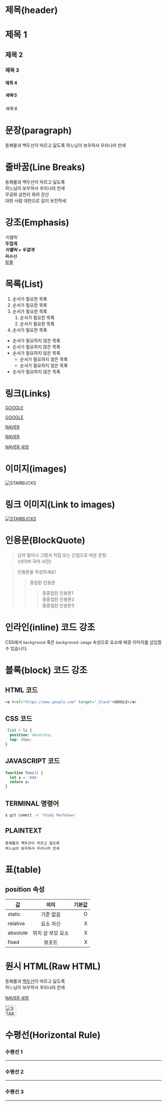 # 제목(header)

# 제목 1
## 제목 2
### 제목 3
#### 제목 4
##### 제목 5
###### 제목 6

# 문장(paragraph)

동해물과 백두산이 마르고 닳도록
하느님이 보우하사 우리나라 만세

# 줄바꿈(Line Breaks)
동해물과 백두산이 마르고 닳도록  
하느님이 보우하사 우리나라 만세  
무궁화 삼천리 화려 강산<br />
대한 사람 대한으로 길이 보전하세

# 강조(Emphasis)
_이텔릭_  
**두껍게**  
**_이텔릭 + 두껍게_**  
~~취소선~~  
<u>밑줄</u>

# 목록(List)

1. 순서가 필요한 목록  
1. 순서가 필요한 목록
1. 순서가 필요한 목록
    1. 순서가 필요한 목록
    1. 순서가 필요한 목록
1. 순서가 필요한 목록

- 순서가 필요하지 않은 목록
- 순서가 필요하지 않은 목록
- 순서가 필요하지 않은 목록
    - 순서가 필요하지 않은 목록
    - 순서가 필요하지 않은 목록
- 순서가 필요하지 않은 목록

# 링크(Links)

<a href="https://www.google.com">GOOGLE</a>  

[GOOGLE](https://www.google.com)

<a href="https://www.naver.com" title="NAVER로 이동!">NAVER</a>  

[NAVER](https://www.naver.com "NAVER로 이동!")

<a href="https://www.naver.com" title="NAVER로 이동!"
target="_blank">NAVER 새창</a>

# 이미지(images)
![STARBUCKS](https://amazing-youtiao-74a717.netlify.app/images/starbucks_logo.png)

# 링크 이미지(Link to images)
[![STARBUCKS](https://amazing-youtiao-74a717.netlify.app/images/starbucks_logo.png)](https://amazing-youtiao-74a717.netlify.app/)

# 인용문(BlockQuote)

> 남의 말이나 그렝서 직접 또는 간접으로 따온 문장.  
> (네이버 국어 사전)

> 인용문을 작성하세요!
>> 중접된 인용문
>>> 중중첩된 인용문1  
>>> 중중첩된 인용문2  
>>> 중중첩된 인용문3  

# 인라인(inline) 코드 강조

CSS에서 `background` 혹은 `background-image` 속성으로 요소에 배경 이미지를 삽입할 수 있습니다.

# 블록(block) 코드 강조

## HTML 코드
```html
<a href="https://www.google.com" target="_blank">GOOGLE</a> 
```

## CSS 코드
```css
.list > li {
  position: absolute;
  top: 40px;
}
```

## JAVASCRIPT 코드
```javascript
function func() {
  let a = 'AAA'
  return a;
} 
```

## TERMINAL 명령어
```bash
$ git commit -m 'Study Markdown'
```

## PLAINTEXT
```plaintext
동해물과 백두산이 마르고 닳도록  
하느님이 보우하사 우리나라 만세
```

# 표(table)

## position 속성

값 | 의미 | 기본값
--|:--:|--:
static | 기준 없음 | O
relative | 요소 자신 | X
absolute | 위치 상 부모 요소 | X
fixed | 뷰포트 | X

# 원시 HTML(Raw HTML)

동해물과 <span style="text-decoration: underline;">백두산</span>이 마르고 닳도록<br/>
하느님이 보우하사 우리나라 만세

<a href="https://www.naver.com" title="NAVER로 이동!"
target="_blank">NAVER 새창</a>

<img width="35" height="35" src="https://amazing-youtiao-74a717.netlify.app/images/starbucks_logo.png" alt="STARBUCKS"/>

# 수평선(Horizontal Rule)

### 수평선 1
---

### 수평선 2
***

### 수평선 3
___

